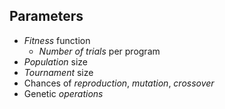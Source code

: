 ## Parameters

* _Fitness_ function
    * _Number of trials_ per program
* _Population_ size
* _Tournament_ size
* Chances of _reproduction_, _mutation_, _crossover_
* Genetic _operations_
